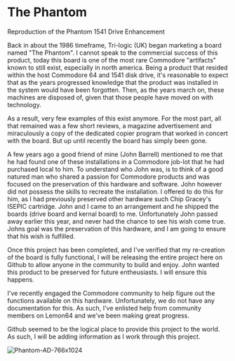 # The Phantom
Reproduction of the Phantom 1541 Drive Enhancement

Back in about the 1986 timeframe, Tri-logic (UK) began marketing a board named "The Phantom".  I cannot speak to the commercial success of this product, today this board is one of the most rare Commodore "artifacts" known to still exist, especially in north america.  Being a product that resided within the host Commodore 64 and 1541 disk drive, it's reasonable to expect that as the years progressed knowledge that the product was installed in the system would have been forgotten.  Then, as the years march on, these machines are disposed of, given that those people have moved on with technology.

As a result, very few examples of this exist anymore.  For the most part, all that remained was a few short reviews, a magazine advertisement and miraculously a copy of the dedicated copier program that worked in concert with the board.  But up until recently the board has simply been gone.

A few years ago a good friend of mine (John Barrell) mentioned to me that he had found one of these installations in a Commodore job-lot that he had purchased local to him.  To understand who John was, is to think of a good natured man who shared a passion for Commodore products and was focused on the preservation of this hardware and software.  John however did not possess the skills to recreate the installation.  I offered to do this for him, as I had previously preserved other hardware such Chip Gracey's ISEPIC cartridge.  John and I came to an arrangement and he shipped the boards (drive board and kernal board) to me.  Unfortunately John passed away earlier this year, and never had the chance to see his wish come true.  Johns goal was the preservation of this hardware, and I am going to ensure that his wish is fulfilled.

Once this project has been completed, and I've verified that my re-creation of the board is fully functional, I will be releasing the entire project here on Github to allow anyone in the community to build and enjoy.  John wanted this product to be preserved for future entheusiasts.  I will ensure this happens.

I've recently engaged the Commodore community to help figure out the functions available on this hardware.  Unfortunately, we do not have any documentation for this.  As such, I've enlisted help from community members on Lemon64 and we've been making great progress.  

Github seemed to be the logical place to provide this project to the world.  As such, I will be adding information as I work through this project.

![Phantom-AD-766x1024](https://user-images.githubusercontent.com/37495485/119240332-1918f600-bb0c-11eb-8e8e-d9f94958d59d.jpg)
